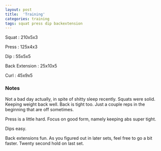 ```yaml
---
layout: post
title:  'Training'
categories: training
tags: squat press dip backextension
---
```


Squat       :   210x5x3

Press       :   125x4x3

Dip         :   55x5x5

Back Extension  :   25x10x5

Curl        :   45x9x5

### Notes

Not a bad day actually, in spite of shitty sleep recently. Squats were solid. Keeping
weight back well. Back is tight too. Just a couple reps in the beginning that are off
sometimes.

Press is a little hard. Focus on good form, namely keeping abs super tight.

Dips easy.

Back extensions fun. As you figured out in later sets, feel free to go a bit faster.
Twenty second hold on last set.
